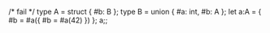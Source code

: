 /* fail */
type A = struct { #b: B };
type B = union { #a: int, #b: A };
let a:A = { #b = #a({ #b = #a(42) }) };
a;;